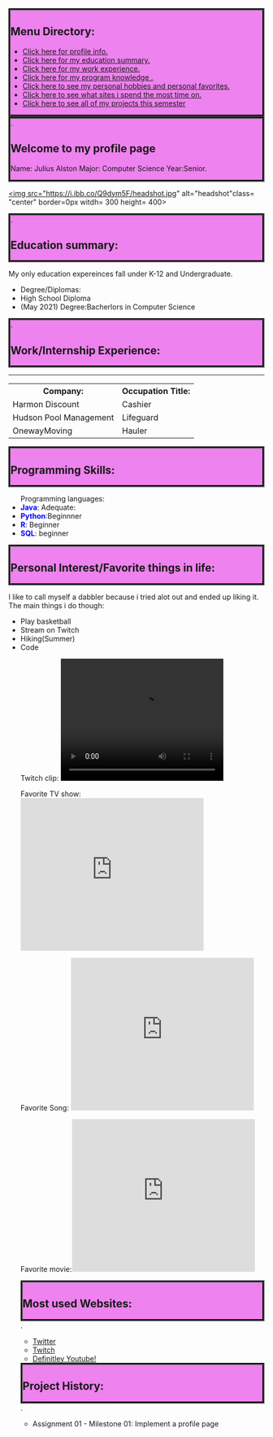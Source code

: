 

<html>
<head>
<style>
.center {
  display: block;
  margin-left: auto;
  margin-right: auto;
  width: 35%;
  border: 4px outset black;
  
}

.myDiv {
  border: 4px outset black;
  background-color: violet;    
  text-align: center;
  border-style: groove;
}
.goldborder {
  border: 4px outset black;
  background-color: violet;    
  text-align: center;
  border-style: groove;
}

</style>


<div class="goldborder">
  <h2>Menu Directory:</h2>
  <ul>
 <li> <a href="#profile_page">Click here for profile info.</a> </li>
 <li> <a href="#education_summary">Click here for my education summary.</a> </li>
<li>  <a href="#work_experience">Click here for my work experience.</a> </li>
 <li> <a href="#program_knowledge">Click here for my program knowledge .</a> </li>
 <li> <a href="#personal_interest">Click here to see my personal hobbies and personal favorites.</a> </li>
<li>  <a href="#websites_used">Click here to see what sites i spend the most time on.</a> </li>
<li>   <a href="#project_history">Click here to see all of my projects this semester</a> </li>
 </ul>
</div>

<div class="goldborder">
  <a id="profile_page">.</a>
  <h2>Welcome to my profile page</h2>
  <p>Name: Julius Alston     Major: Computer Science      Year:Senior.</p>
</div>


<title>Julius Alston Profile</title>

<a href="https://ibb.co/XX8cJwZ"><img src="https://i.ibb.co/Q9dym5F/headshot.jpg" alt="headshot"class= "center"  border=0px    witdh= 300 height= 400></a>
<div class="goldborder">
<a id="education_summary">.</a>
<h2>Education summary:</h2>
</div>




<p> My only education expereinces fall under K-12 and Undergraduate.</p>
<ul> 
<li> Degree/Diplomas: </li>
<li> High School Diploma </li>
<li> (May 2021) Degree:Bacherlors in Computer Science </li>
</ul>
<div class="goldborder">
<a id="work_experience">.</a>
<h2>Work/Internship Experience:</h2>
</div>

<hr> 

<table style="width:100%">
  <tr>
    <th>Company:</th>
    <th>Occupation Title:</th> 
   
  </tr>
  <tr>
    <td>Harmon Discount</td>
    <td>Cashier</td>
    
  </tr>
  <tr>
    <td>Hudson Pool Management</td>
    <td>Lifeguard</td>
   
  </tr>
  <tr>
    <td>OnewayMoving</td>
    <td>Hauler</td>
    
  </tr>
</table>
<div class="goldborder">
<a id="program_knowledge"></a>
<h2>Programming Skills:</h2>
</div>

<ul> Programming languages: 
<li><span style="color:blue;font-weight:bold">Java</span>: Adequate:</li>
<li><span style="color:blue;font-weight:bold">Python</span>:Beginnner </li>
<li> <span style="color:blue;font-weight:bold">R</span>: Beginner</li>
<li> <span style="color:blue;font-weight:bold">SQL</span>: beginner</li>
</ul>
<div class="goldborder">
<a id="personal_interest"></a>
<h2>Personal Interest/Favorite things in life:</h2> 
</div>

<p> I like to call myself a dabbler because i tried alot out and ended up liking it. The main things i do though:
<ul>
<li> Play basketball</li>
<li> Stream on Twitch</li>
<li> Hiking(Summer)</li>
<li> Code</li>
<p> Twitch clip: <video width="320" height="240" controls>
  <source src=" vod-707438149-offset-21798.mp4
" type="video/mp4">
 </video> </p>
 <p> 
 Favorite TV show:  <iframe width="360" height="300" src="https://www.youtube.com/embed/gIKPC-JE2E0" frameborder="0" allow="accelerometer; autoplay; encrypted-media; gyroscope; picture-in-picture" allowfullscreen></iframe>
 </p>
 <p> Favorite Song: <iframe width="360" height="300" src="https://www.youtube.com/embed/ZPCAvzIFY-s" frameborder="0" allow="accelerometer; autoplay; encrypted-media; gyroscope; picture-in-picture" allowfullscreen></iframe> </p>
 <p> Favorite movie:<iframe width="360" height="300" src="https://www.youtube.com/embed/WR7cc5t7tv8" frameborder="0" allow="accelerometer; autoplay; encrypted-media; gyroscope; picture-in-picture" allowfullscreen></iframe> </p>


<div class="goldborder">
<h2> Most used Websites:</h2>
</div>
<a id="websites_used">.</a>
<ul> 
<li><a href="https://www.Twitter.com/" target="_blank">Twitter</a> </li>
<li><a href="https://www.Twitch.tv/Euphony.com/" target="_blank">Twitch</a> </li>
<li><a href="https://www.youtube.com/" target="_blank">Definitley Youtube!</a> </li>
</ul>
<div class="goldborder">

<h2>Project History:</h2>

</div>
<a id="project_history">.</a>
<ul>

<li> Assignment 01 - Milestone 01: Implement a profile page </li>

</ul>

